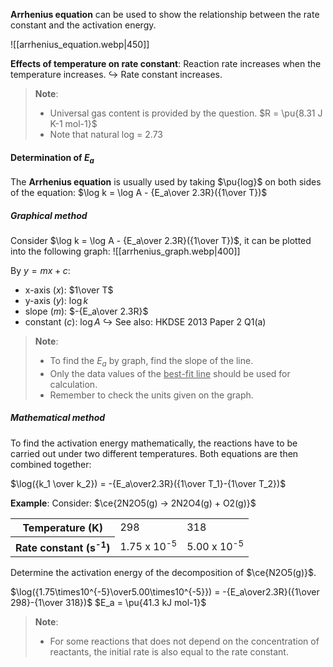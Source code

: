 **Arrhenius equation** can be used to show the relationship between the rate constant and the activation energy.

![[arrhenius_equation.webp|450]]

**Effects of temperature on rate constant**:
Reaction rate increases when the temperature increases.
↪️ Rate constant increases.

> **Note**:
> - Universal gas content is provided by the question.
>   $R = \pu{8.31 J K-1 mol-1}$
> - Note that natural log = 2.73

#### Determination of $E_a$
The **Arrhenius equation** is usually used by taking $\pu{log}$ on both sides of the equation:
$\log k = \log A - {E_a\over 2.3R}({1\over T})$

##### Graphical method
Consider $\log k = \log A - {E_a\over 2.3R}({1\over T})$, it can be plotted into the following graph:
![[arrhenius_graph.webp|400]]

By $y=mx+c$:
- x-axis ($x$): $1\over T$
- y-axis ($y$): $\log k$
- slope ($m$): $-{E_a\over 2.3R}$
- constant ($c$): $\log A$
↪️ See also: HKDSE 2013 Paper 2 Q1(a)

> **Note**:
> - To find the $E_a$ by graph, find the slope of the line.
> - Only the data values of the <u>best-fit line</u> should be used for calculation.
> - Remember to check the units given on the graph.

##### Mathematical method
To find the activation energy mathematically, the reactions have to be carried out under two different temperatures. Both equations are then combined together:

$\log({k_1 \over k_2}) = -{E_a\over2.3R}({1\over T_1}-{1\over T_2})$

**Example**:
Consider: $\ce{2N2O5(g) -> 2N2O4(g) + O2(g)}$
<table>
<tr>
<th>Temperature (K)</th>
<td>298</td>
<td>318</td>
</tr>
<tr>
<th>Rate constant (s<sup>-1</sup>)</th>
<td>1.75 x 10<sup>-5</sup></td>
<td>5.00 x 10<sup>-5</sup></td>
</tr>
</table>

Determine the activation energy of the decomposition of $\ce{N2O5(g)}$.

$\log({1.75\times10^{-5}\over5.00\times10^{-5}}) = -{E_a\over2.3R}({1\over 298}-{1\over 318})$
$E_a = \pu{41.3 kJ mol-1}$

> **Note**:
> - For some reactions that does not depend on the concentration of reactants, the initial rate is also equal to the rate constant.

